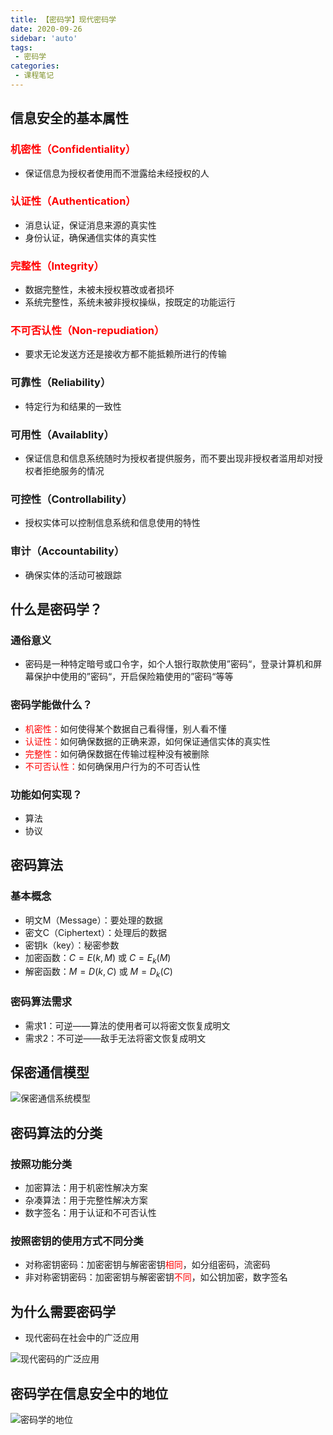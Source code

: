 ```yaml
---
title: 【密码学】现代密码学
date: 2020-09-26
sidebar: 'auto'
tags:
 - 密码学
categories:
 - 课程笔记
---
```


## 信息安全的基本属性
### <font color=red>机密性（Confidentiality）</font>
- 保证信息为授权者使用而不泄露给未经授权的人

### <font color=red>认证性（Authentication）</font>
- 消息认证，保证消息来源的真实性
- 身份认证，确保通信实体的真实性

### <font color=red>完整性（Integrity）</font>
- 数据完整性，未被未授权篡改或者损坏
- 系统完整性，系统未被非授权操纵，按既定的功能运行

### <font color=red>不可否认性（Non-repudiation）</font>
- 要求无论发送方还是接收方都不能抵赖所进行的传输

### 可靠性（Reliability）
- 特定行为和结果的一致性

### 可用性（Availablity）
- 保证信息和信息系统随时为授权者提供服务，而不要出现非授权者滥用却对授权者拒绝服务的情况

### 可控性（Controllability）
- 授权实体可以控制信息系统和信息使用的特性

### 审计（Accountability）
- 确保实体的活动可被跟踪

## 什么是密码学？
### 通俗意义

- 密码是一种特定暗号或口令字，如个人银行取款使用”密码“，登录计算机和屏幕保护中使用的”密码“，开启保险箱使用的”密码“等等

### 密码学能做什么？

- <font color=red>机密性：</font>如何使得某个数据自己看得懂，别人看不懂
- <font color=red>认证性：</font>如何确保数据的正确来源，如何保证通信实体的真实性
- <font color=red>完整性：</font>如何确保数据在传输过程种没有被删除
- <font color=red>不可否认性：</font>如何确保用户行为的不可否认性

### 功能如何实现？
- 算法
- 协议

## 密码算法

### 基本概念
- 明文M（Message）：要处理的数据
- 密文C（Ciphertext）：处理后的数据
- 密钥k（key）：秘密参数
- 加密函数：$C=E(k,M)$ 或 $C=E_k(M)$
- 解密函数：$M = D(k,C)$ 或 $M=D_k(C)$

### 密码算法需求
- 需求1：可逆——算法的使用者可以将密文恢复成明文
- 需求2：不可逆——敌手无法将密文恢复成明文

## 保密通信模型

![保密通信系统模型](/views/笔记/保密通信系统模型.png)

## 密码算法的分类

### 按照功能分类

- 加密算法：用于机密性解决方案
- 杂凑算法：用于完整性解决方案
- 数字签名：用于认证和不可否认性

### 按照密钥的使用方式不同分类

- 对称密钥密码：加密密钥与解密密钥<font color=red>相同</font>，如分组密码，流密码
- 非对称密钥密码：加密密钥与解密密钥<font color=red>不同</font>，如公钥加密，数字签名

## 为什么需要密码学

- 现代密码在社会中的广泛应用

![现代密码的广泛应用](/views/笔记/现代密码的广泛应用.png)

## 密码学在信息安全中的地位

![密码学的地位](/views/笔记/密码学的地位.png)


